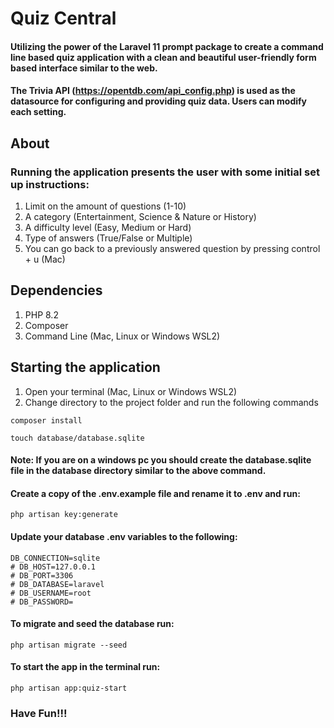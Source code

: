 # Quiz Central

#### Utilizing the power of the Laravel 11 prompt package to create a command line based quiz application with a clean and beautiful user-friendly form based interface similar to the web.
#### The Trivia API (https://opentdb.com/api_config.php) is used as the datasource for configuring and providing quiz data. Users can modify each setting.

## About

### Running the application presents the user with some initial set up instructions:

1. Limit on the amount of questions (1-10)
2. A category (Entertainment, Science & Nature or History)
3. A difficulty level (Easy, Medium or Hard)
4. Type of answers (True/False or Multiple)
5. You can go back to a previously answered question by pressing control + u (Mac)

## Dependencies

1. PHP 8.2
2. Composer
3. Command Line (Mac, Linux or Windows WSL2)

## Starting the application
1. Open your terminal (Mac, Linux or Windows WSL2)
2. Change directory to the project folder and run the following commands

```
composer install
```

```
touch database/database.sqlite
```
#### Note: If you are on a windows pc you should create the database.sqlite file in the database directory similar to the above command.

#### Create a copy of the .env.example file and rename it to .env and run:
```
php artisan key:generate
```

#### Update your database .env variables to the following:
```
DB_CONNECTION=sqlite
# DB_HOST=127.0.0.1
# DB_PORT=3306
# DB_DATABASE=laravel
# DB_USERNAME=root
# DB_PASSWORD=
```

#### To migrate and seed the database run:
```
php artisan migrate --seed
```

#### To start the app in the terminal run:
```
php artisan app:quiz-start
```
### Have Fun!!!
